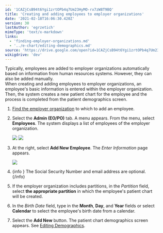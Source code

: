 ```yaml
---
id: '1CAZjCsB94t6Ygi1zrtOPb4q7Um23HyMO-rx7zW8T9BQ'
title: 'Creating and adding employees to employer organizations'
date: '2021-02-18T16:06:30.420Z'
version: 30
lastAuthor: 'egrzetich'
mimeType: 'text/x-markdown'
links:
  - 'finding-employer-organizations.md'
  - '../e-chart/editing-demographics.md'
source: 'https://drive.google.com/open?id=1CAZjCsB94t6Ygi1zrtOPb4q7Um23HyMO-rx7zW8T9BQ'
wikigdrive: 'dev'
---
```

Typically, employees are added to employer organizations automatically based on information from human resources systems. However, they can also be added manually.  
When creating and adding employees to employer organizations, an employee's basic information is entered within the employer organization. Then, the system creates a new patient chart for the employee and the process is completed from the patient demographics screen.
1. [Find the employer organization](finding-employer-organizations.md) to which to add an employee.
2. Select the <strong>Admin (EO/PO)</strong> tab. A menu appears. From the menu, select <strong>Employees</strong>. The system displays a list of employees of the employer organization.

   <img src="../creating-and-adding-employees-to-employer-organizations.assets/d07ec75a04f8d7e5c82f5f8ff9b8dee4.png" />

   <img src="../creating-and-adding-employees-to-employer-organizations.assets/8559348c92dd2527fe03002c62325c61.png" />

3. At the right, select <strong>Add New Employee</strong>. The <em>Enter Information</em> page appears.

   <img src="../creating-and-adding-employees-to-employer-organizations.assets/2e30635865c6d3532f242a9295a116d3.png" />

4. {info }
   The Social Security Number and email address are optional.{/info}
5. If the employer organization includes partitions, in the <em>Partition</em> field, select <strong>the appropriate partition</strong> in which the employee's patient chart will be created.
6. In the <em>Birth Date</em> field, type in the <strong>Month</strong>, <strong>Day</strong>, and <strong>Year</strong> fields or select <strong>Calendar</strong> to select the employee's birth date from a calendar.
7. Select the <strong>Add New</strong> button. The patient chart demographics screen appears. See [Editing Demographics](../e-chart/editing-demographics.md).

